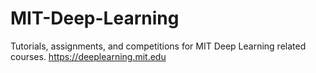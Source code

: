 # MIT-Deep-Learning
Tutorials, assignments, and competitions for MIT Deep Learning related courses. https://deeplearning.mit.edu
